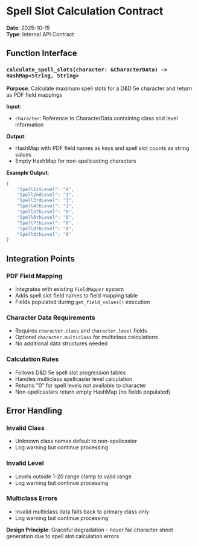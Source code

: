 # Spell Slot Calculation Contract

**Date**: 2025-10-15  
**Type**: Internal API Contract

## Function Interface

### `calculate_spell_slots(character: &CharacterData) -> HashMap<String, String>`

**Purpose**: Calculate maximum spell slots for a D&D 5e character and return as PDF field mappings

**Input**: 
- `character`: Reference to CharacterData containing class and level information

**Output**:
- HashMap with PDF field names as keys and spell slot counts as string values
- Empty HashMap for non-spellcasting characters

**Example Output**:
```rust
{
    "Spell1stLevel": "4",
    "Spell2ndLevel": "3", 
    "Spell3rdLevel": "3",
    "Spell4thLevel": "1",
    "Spell5thLevel": "0",
    "Spell6thLevel": "0",
    "Spell7thLevel": "0", 
    "Spell8thLevel": "0",
    "Spell9thLevel": "0"
}
```

## Integration Points

### PDF Field Mapping
- Integrates with existing `FieldMapper` system
- Adds spell slot field names to field mapping table
- Fields populated during `get_field_values()` execution

### Character Data Requirements
- Requires `character.class` and `character.level` fields
- Optional `character.multiclass` for multiclass calculations
- No additional data structures needed

### Calculation Rules
- Follows D&D 5e spell slot progression tables
- Handles multiclass spellcaster level calculation
- Returns "0" for spell levels not available to character
- Non-spellcasters return empty HashMap (no fields populated)

## Error Handling

### Invalid Class
- Unknown class names default to non-spellcaster
- Log warning but continue processing

### Invalid Level  
- Levels outside 1-20 range clamp to valid range
- Log warning but continue processing

### Multiclass Errors
- Invalid multiclass data falls back to primary class only
- Log warning but continue processing

**Design Principle**: Graceful degradation - never fail character sheet generation due to spell slot calculation errors
